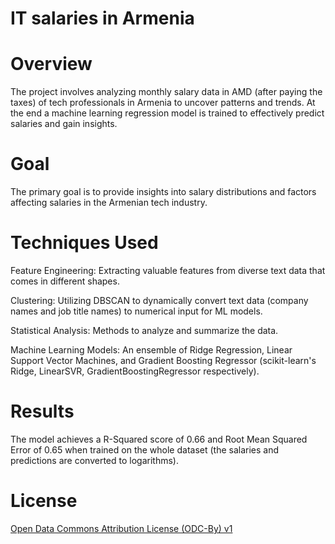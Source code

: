 # IT salaries in Armenia

# Overview
The project involves analyzing monthly salary data in AMD (after paying the taxes) of tech professionals in Armenia to uncover patterns and trends. At the end a machine learning regression model is trained to effectively predict salaries and gain insights.

# Goal
The primary goal is to provide insights into salary distributions and factors affecting salaries in the Armenian tech industry.

# Techniques Used
Feature Engineering: Extracting valuable features from diverse text data that comes in different shapes.

Clustering: Utilizing DBSCAN to dynamically convert text data (company names and job title names) to numerical input for ML models. 

Statistical Analysis: Methods to analyze and summarize the data.

Machine Learning Models: An ensemble of Ridge Regression, Linear Support Vector Machines, and Gradient Boosting Regressor (scikit-learn's Ridge, LinearSVR, GradientBoostingRegressor respectively).

# Results
The model achieves a R-Squared score of 0.66 and Root Mean Squared Error of 0.65 when trained on the whole dataset (the salaries and predictions are converted to logarithms).

# License
[Open Data Commons Attribution License (ODC-By) v1](https://opendatacommons.org/licenses/by/1-0/)

